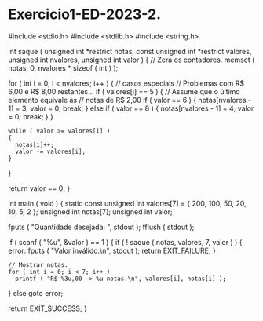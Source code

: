 # Exercicio1-ED-2023-2.
#include <stdio.h>
#include <stdlib.h>
#include <string.h>

int saque ( unsigned int *restrict notas,
            const unsigned int *restrict valores,
            unsigned int nvalores,
            unsigned int valor )
{
  // Zera os contadores.
  memset ( notas, 0, nvalores * sizeof ( int ) );

  for ( int i = 0; i < nvalores; i++ )
  {
    // casos especiais
    // Problemas com R$ 6,00 e R$ 8,00 restantes...
    if ( valores[i] == 5 )
    {
      // Assume que o último elemento equivale às
      // notas de R$ 2,00
      if ( valor == 6 )
      {
        notas[nvalores - 1] = 3;
        valor = 0;
        break;
      }
      else if ( valor == 8 )
      {
        notas[nvalores - 1] = 4;
        valor = 0;
        break;
      }
    }

    while ( valor >= valores[i] )
    {
      notas[i]++;
      valor -= valores[i];
    }
  }

  return valor == 0;
}

int main ( void )
{
  static const unsigned int valores[7] = { 200, 100, 50, 20, 10, 5, 2 };
  unsigned int notas[7];
  unsigned int valor;

  fputs ( "Quantidade desejada: ", stdout );
  fflush ( stdout );

  if ( scanf ( "%u", &valor ) == 1 )
  {
    if ( ! saque ( notas, valores, 7, valor ) )
    {
    error:
      fputs ( "Valor inválido.\n", stdout );
      return EXIT_FAILURE;
    }

    // Mostrar notas.
    for ( int i = 0; i < 7; i++ )
      printf ( "R$ %3u,00 -> %u notas.\n", valores[i], notas[i] );
  }
  else
    goto error;

  return EXIT_SUCCESS;
}


